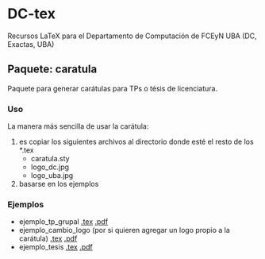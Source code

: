 # DC-tex

Recursos LaTeX para el Departamento de Computación de FCEyN UBA (DC, Exactas, UBA)

## Paquete: caratula

Paquete para generar carátulas para TPs o tésis de licenciatura.

### Uso

La manera más sencilla de usar la carátula:

1. es copiar los siguientes archivos al directorio donde esté el resto de los *.tex
   - caratula.sty
   - logo_dc.jpg
   - logo_uba.jpg
2. basarse en los ejemplos

### Ejemplos

- ejemplo_tp_grupal [.tex](https://github.com/bcardiff/dc-tex/blob/master/caratula/ejemplo_tp_grupal.tex?raw=true) [.pdf](https://github.com/bcardiff/dc-tex/blob/master/caratula/ejemplo_tp_grupal.pdf?raw=true)
- ejemplo_cambio_logo (por si quieren agregar un logo propio a la carátula) [.tex](https://github.com/bcardiff/dc-tex/blob/master/caratula/ejemplo_cambio_logo.tex?raw=true) [.pdf](https://github.com/bcardiff/dc-tex/blob/master/caratula/ejemplo_cambio_logo.pdf?raw=true)
- ejemplo_tesis [.tex](https://github.com/bcardiff/dc-tex/blob/master/caratula/ejemplo_tesis.tex?raw=true) [.pdf](https://github.com/bcardiff/dc-tex/blob/master/caratula/ejemplo_tesis.pdf?raw=true)

